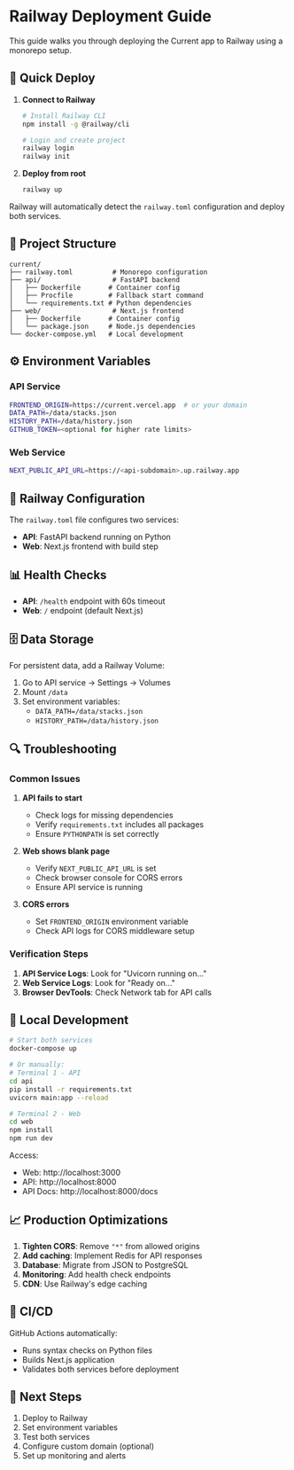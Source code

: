 # Railway Deployment Guide

This guide walks you through deploying the Current app to Railway using a monorepo setup.

## 🚀 Quick Deploy

1. **Connect to Railway**

   ```bash
   # Install Railway CLI
   npm install -g @railway/cli

   # Login and create project
   railway login
   railway init
   ```

2. **Deploy from root**
   ```bash
   railway up
   ```

Railway will automatically detect the `railway.toml` configuration and deploy both services.

## 📁 Project Structure

```
current/
├── railway.toml          # Monorepo configuration
├── api/                  # FastAPI backend
│   ├── Dockerfile       # Container config
│   ├── Procfile         # Fallback start command
│   └── requirements.txt # Python dependencies
├── web/                  # Next.js frontend
│   ├── Dockerfile       # Container config
│   └── package.json     # Node.js dependencies
└── docker-compose.yml   # Local development
```

## ⚙️ Environment Variables

### API Service

```bash
FRONTEND_ORIGIN=https://current.vercel.app  # or your domain
DATA_PATH=/data/stacks.json
HISTORY_PATH=/data/history.json
GITHUB_TOKEN=<optional for higher rate limits>
```

### Web Service

```bash
NEXT_PUBLIC_API_URL=https://<api-subdomain>.up.railway.app
```

## 🔧 Railway Configuration

The `railway.toml` file configures two services:

- **API**: FastAPI backend running on Python
- **Web**: Next.js frontend with build step

## 📊 Health Checks

- **API**: `/health` endpoint with 60s timeout
- **Web**: `/` endpoint (default Next.js)

## 🗄️ Data Storage

For persistent data, add a Railway Volume:

1. Go to API service → Settings → Volumes
2. Mount `/data`
3. Set environment variables:
   - `DATA_PATH=/data/stacks.json`
   - `HISTORY_PATH=/data/history.json`

## 🔍 Troubleshooting

### Common Issues

1. **API fails to start**
   - Check logs for missing dependencies
   - Verify `requirements.txt` includes all packages
   - Ensure `PYTHONPATH` is set correctly

2. **Web shows blank page**
   - Verify `NEXT_PUBLIC_API_URL` is set
   - Check browser console for CORS errors
   - Ensure API service is running

3. **CORS errors**
   - Set `FRONTEND_ORIGIN` environment variable
   - Check API logs for CORS middleware setup

### Verification Steps

1. **API Service Logs**: Look for "Uvicorn running on..."
2. **Web Service Logs**: Look for "Ready on..."
3. **Browser DevTools**: Check Network tab for API calls

## 🚀 Local Development

```bash
# Start both services
docker-compose up

# Or manually:
# Terminal 1 - API
cd api
pip install -r requirements.txt
uvicorn main:app --reload

# Terminal 2 - Web
cd web
npm install
npm run dev
```

Access:

- Web: http://localhost:3000
- API: http://localhost:8000
- API Docs: http://localhost:8000/docs

## 📈 Production Optimizations

1. **Tighten CORS**: Remove `"*"` from allowed origins
2. **Add caching**: Implement Redis for API responses
3. **Database**: Migrate from JSON to PostgreSQL
4. **Monitoring**: Add health check endpoints
5. **CDN**: Use Railway's edge caching

## 🔄 CI/CD

GitHub Actions automatically:

- Runs syntax checks on Python files
- Builds Next.js application
- Validates both services before deployment

## 📝 Next Steps

1. Deploy to Railway
2. Set environment variables
3. Test both services
4. Configure custom domain (optional)
5. Set up monitoring and alerts
